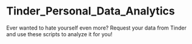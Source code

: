 # Tinder_Personal_Data_Analytics
 Ever wanted to hate yourself even more? Request your data from Tinder and use these scripts to analyze it for you!
